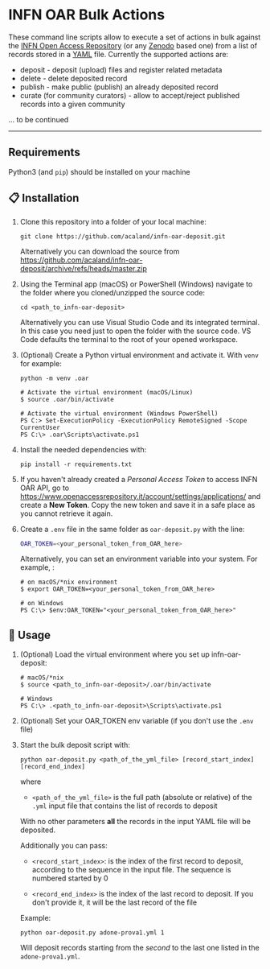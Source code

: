 # INFN OAR Bulk Actions

These command line scripts allow to execute a set of actions in bulk against the [INFN Open Access Repository](https://www.openaccessrepository)  (or any [Zenodo](https://zenodo.org) based one) from a list of records stored in a [YAML](https://yaml.org) file. Currently the supported actions are:

- deposit - deposit (upload) files and register related metadata
- delete - delete deposited record
- publish - make public (publish) an already deposited record
- curate (for community curators) - allow to accept/reject published records into a given community

... to be continued

---


## Requirements

Python3 (and `pip`) should be installed on your machine


## 📋 Installation

1. Clone this repository into a folder of your local machine:
   
   ```
   git clone https://github.com/acaland/infn-oar-deposit.git
   ```

   Alternatively you can download the source from https://github.com/acaland/infn-oar-deposit/archive/refs/heads/master.zip

2. Using the Terminal app (macOS) or PowerShell (Windows) navigate to the folder where you cloned/unzipped the source code:

   ```
   cd <path_to_infn-oar-deposit>
   ```

   Alternatively you can use Visual Studio Code and its integrated terminal. In this case you need just to open the folder with the source code. VS Code defaults the terminal to the root of your opened workspace.

3. (Optional) Create a Python virtual environment and activate it. With `venv` for example:
   
   ```
   python -m venv .oar
   
   # Activate the virtual environment (macOS/Linux)
   $ source .oar/bin/activate

   # Activate the virtual environment (Windows PowerShell)
   PS C:> Set-ExecutionPolicy -ExecutionPolicy RemoteSigned -Scope CurrentUser
   PS C:\> .oar\Scripts\activate.ps1

   ```

4. Install the needed dependencies with:

   ```
   pip install -r requirements.txt
   ```

  5. If you haven't already created a _Personal Access Token_ to access INFN OAR API, go to https://www.openaccessrepository.it/account/settings/applications/ and create a **New Token**. Copy the new token and save it in a safe place as you cannot retrieve it again. 
   
  6. Create a `.env` file in the same folder as `oar-deposit.py` with the line:
     ```bash
     OAR_TOKEN=<your_personal_token_from_OAR_here>
     ```
     Alternatively, you can set an environment variable into your system. For example, :

     ```
     # on macOS/*nix environment
     $ export OAR_TOKEN=<your_personal_token_from_OAR_here>

     # on Windows
     PS C:\> $env:OAR_TOKEN="<your_personal_token_from_OAR_here>"
     ```



  ## 🚀 Usage
  
  1. (Optional) Load the virtual environment where you set up infn-oar-deposit:
     ```
     # macOS/*nix
     $ source <path_to_infn-oar-deposit>/.oar/bin/activate
     
     # Windows
     PS C:\> .<path_to_infn-oar-deposit>\Scripts\activate.ps1
     ```
  
  2. (Optional) Set your OAR_TOKEN env variable (if you don't use the `.env` file)
  
  3. Start the bulk deposit script with:   
     ```
     python oar-deposit.py <path_of_the_yml_file> [record_start_index] [record_end_index]
     ```
     
     where
     - `<path_of_the_yml_file>` is the full path (absolute or relative) of the `.yml` input file that contains the list of records to deposit

     With no other parameters **all** the records in the input YAML file will be deposited.

     Additionally you can pass: 
     
     - `<record_start_index>`: is the index of the first record to deposit, according to the sequence in the input file. The sequence is numbered started by 0

     - `<record_end_index>` is the index of the last record to deposit. If you don't provide it, it will be the last record of the file
     
     Example:
     ```
     python oar-deposit.py adone-prova1.yml 1
     ```
     Will deposit records starting from the *second* to the last one listed in the `adone-prova1.yml`.



